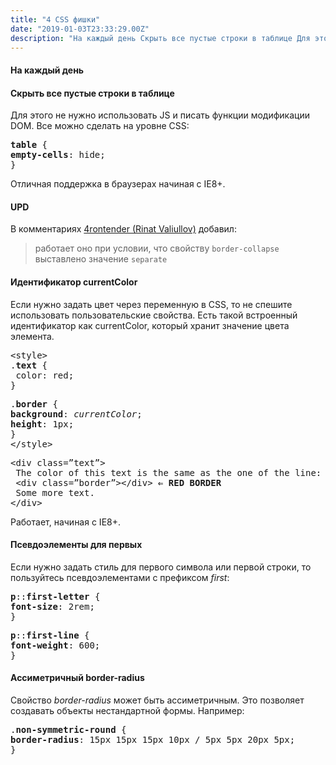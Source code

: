 ```yaml
---
title: "4 CSS фишки"
date: "2019-01-03T23:33:29.00Z"
description: "На каждый день Скрыть все пустые строки в таблице Для этого не нужно использовать JS и писать функции модификации DOM. Все можно"
---
```


<h4>На каждый день</h4>
<h4>Скрыть все пустые строки в таблице</h4>
<p>Для этого не нужно использовать JS и писать функции модификации DOM. Все можно сделать на уровне CSS:</p>
<pre><strong>table</strong> {<br><strong>empty-cells</strong>: hide;<br>}</pre>
<p>Отличная поддержка в браузерах начиная с IE8+.</p>
<h4>UPD</h4>
<p>В комментариях <a href="https://medium.com/u/5a0b4df41f22" target="_blank" rel="noopener noreferrer">4rontender (Rinat Valiullov)</a> добавил:</p>
<blockquote><p>работает оно при условии, что свойству <code>border-collapse</code> выставлено значение <code>separate</code>
</p></blockquote>
<h4>Идентификатор currentColor</h4>
<p>Если нужно задать цвет через переменную в CSS, то не спешите использовать пользовательские свойства. Есть такой встроенный идентификатор как currentColor, который хранит значение цвета элемента.</p>
<pre>&lt;style&gt;<br>.<strong>text</strong> {<br> color: red;<br>}</pre>
<pre>.<strong>border</strong> {<br><strong>background</strong>: <em>currentColor</em>;<br><strong>height</strong>: 1px;<br>}<br>&lt;/style&gt;</pre>
<pre>&lt;div class=”text”&gt;<br> The color of this text is the same as the one of the line:<br> &lt;div class=”border”&gt;&lt;/div&gt; <strong>⇐ RED BORDER</strong><br> Some more text.<br>&lt;/div&gt;</pre>
<p>Работает, начиная с IE8+.</p>
<h4>Псевдоэлементы для первых</h4>
<p>Если нужно задать стиль для первого символа или первой строки, то пользуйтесь псевдоэлементами с префиксом <em>first</em>:</p>
<pre><strong>p</strong>::<strong>first-letter</strong> {<br><strong>font-size</strong>: 2rem;<br>}</pre>
<pre><strong>p</strong>::<strong>first-line</strong> {<br><strong>font-weight</strong>: 600;<br>}</pre>
<h4>Ассиметричный border-radius</h4>
<p>Свойство <em>border-radius</em> может быть ассиметричным. Это позволяет создавать объекты нестандартной формы. Например:</p>
<pre>.<strong>non-symmetric-round</strong> {<br><strong>border-radius</strong>: 15px 15px 15px 10px / 5px 5px 20px 5px;<br>}</pre>



